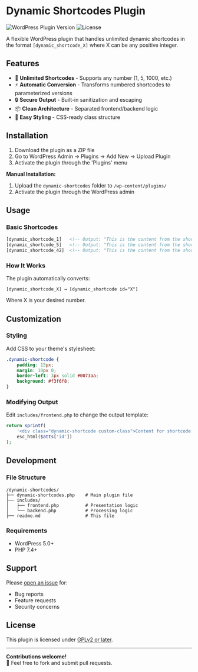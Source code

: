 # Dynamic Shortcodes Plugin

![WordPress Plugin Version](https://img.shields.io/badge/Version-1.0-blue.svg) 
![License](https://img.shields.io/badge/License-GPLv2+-green.svg)

A flexible WordPress plugin that handles unlimited dynamic shortcodes in the format `[dynamic_shortcode_X]` where X can be any positive integer.

## Features

- 🚀 **Unlimited Shortcodes** - Supports any number (1, 5, 1000, etc.)
- ⚡ **Automatic Conversion** - Transforms numbered shortcodes to parameterized versions
- 🔒 **Secure Output** - Built-in sanitization and escaping
- 📦 **Clean Architecture** - Separated frontend/backend logic
- 🎨 **Easy Styling** - CSS-ready class structure

## Installation

1. Download the plugin as a ZIP file
2. Go to WordPress Admin → Plugins → Add New → Upload Plugin
3. Activate the plugin through the 'Plugins' menu

**Manual Installation:**
1. Upload the `dynamic-shortcodes` folder to `/wp-content/plugins/`
2. Activate the plugin through the WordPress admin

## Usage

### Basic Shortcodes
```html
[dynamic_shortcode_1]   <!-- Output: "This is the content from the shortcode 1" -->
[dynamic_shortcode_5]   <!-- Output: "This is the content from the shortcode 5" -->
[dynamic_shortcode_42]  <!-- Output: "This is the content from the shortcode 42" -->
```

### How It Works
The plugin automatically converts:
```
[dynamic_shortcode_X] → [dynamic_shortcode id="X"]
```
Where X is your desired number.

## Customization

### Styling
Add CSS to your theme's stylesheet:
```css
.dynamic-shortcode {
    padding: 15px;
    margin: 10px 0;
    border-left: 3px solid #0073aa;
    background: #f3f6f8;
}
```

### Modifying Output
Edit `includes/frontend.php` to change the output template:
```php
return sprintf(
    '<div class="dynamic-shortcode custom-class">Content for shortcode: <strong>%s</strong></div>',
    esc_html($atts['id'])
);
```

## Development

### File Structure
```
/dynamic-shortcodes/
├── dynamic-shortcodes.php    # Main plugin file
├── includes/
│   ├── frontend.php          # Presentation logic
│   └── backend.php           # Processing logic
├── readme.md                 # This file
```

### Requirements
- WordPress 5.0+
- PHP 7.4+

## Support

Please [open an issue](https://github.com/yourusername/dynamic-shortcodes/issues) for:
- Bug reports
- Feature requests
- Security concerns

## License

This plugin is licensed under [GPLv2 or later](https://www.gnu.org/licenses/gpl-2.0.html).

---

**Contributions welcome!**  
🔧 Feel free to fork and submit pull requests.